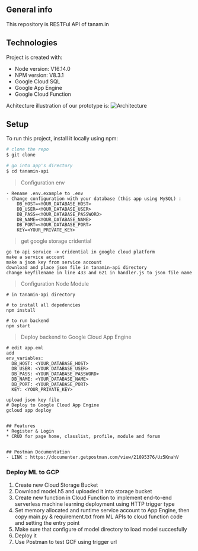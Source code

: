 ﻿## General info
This repository is RESTFul API of tanam.in   

## Technologies
Project is created with:
* Node version: V16.14.0
* NPM version: V8.3.1
* Google Cloud SQL
* Google App Engine
* Google Cloud Function

Achitecture illustration of our prototype is:
![Architecture](https://user-images.githubusercontent.com/99232132/173273951-48a7d898-4c5c-465f-bf83-0808c7f8cfc3.jpeg)


## Setup
To run this project, install it locally using npm:

``` bash
# clone the repo
$ git clone 

# go into app's directory
$ cd tanamin-api

```

> Configuration env
```
- Rename .env.example to .env
- Change configuration with your database (this app using MySQL) : 
    DB_HOST=<YOUR_DATABASE_HOST>
    DB_USER=<YOUR_DATABASE_USER>
    DB_PASS=<YOUR_DATABASE_PASSWORD>
    DB_NAME=<YOUR_DATABASE_NAME>
    DB_PORT=<YOUR_DATABASE_PORT>
    KEY=<YOUR_PRIVATE_KEY>
```

> get google storage cridential
```
go to api service -> cridential in google cloud platform
make a service account
make a json key from service account
download and place json file in tanamin-api directory
change keyfilename in line 433 and 621 in handler.js to json file name
```


> Configuration Node Module

```
# in tanamin-api directory

# to install all depedencies
npm install

# to run backend
npm start
```

> Deploy backend to Google Cloud App Engine
```
# edit app.eml
add 
env_variables:
  DB_HOST: <YOUR_DATABASE_HOST>
  DB_USER: <YOUR_DATABASE_USER>
  DB_PASS: <YOUR_DATABASE_PASSWORD>
  DB_NAME: <YOUR_DATABASE_NAME>
  DB_PORT: <YOUR_DATABASE_PORT>
  KEY: <YOUR_PRIVATE_KEY>
 
upload json key file
# Deploy to Google Cloud App Engine
gcloud app deploy


## Features
* Register & Login
* CRUD for page home, classlist, profile, module and forum


## Postman Documentation
- LINK : https://documenter.getpostman.com/view/21095376/Uz5KnahV
```

### Deploy ML to GCP
 1. Create new Cloud Storage Bucket
 2. Download model.h5 and uploaded it into storage bucket
 3. Create new function in Cloud Function to implement end-to-end serverless machine learning deployment using HTTP trigger type 
 4. Set memory allocated and runtime service account to App Engine, then copy main.py & requirement.txt from ML APIs to cloud function code and setting the entry point
 5. Make sure that configure of model directory to load model succesfully
 6. Deploy it 
 7. Use Postman to test GCF using trigger url
